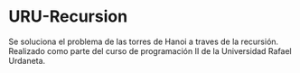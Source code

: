# URU-Recursion

Se soluciona el problema de las torres de Hanoi a traves de la recursión. Realizado como parte del curso de programación II de la Universidad Rafael Urdaneta.
